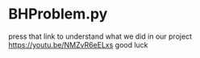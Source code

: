 # BHProblem.py
press that link to understand what we did in our project
https://youtu.be/NMZvR6eELxs
good luck
